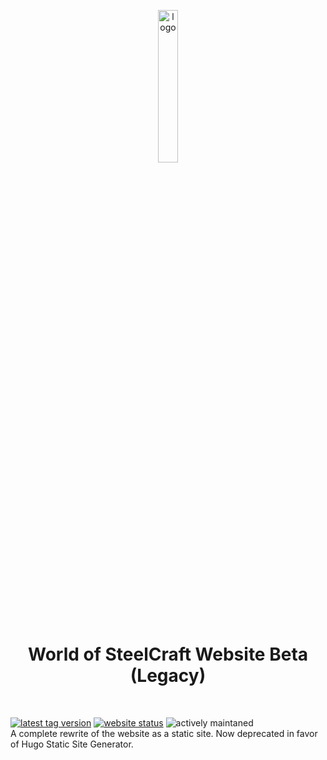 <p align="center" width="20px">
  <img src="https://files.worldofsteelcraft.tk/assets/web/logo.png" alt="logo" width="25%"/><br>  
  <h1 align="center">World of SteelCraft Website Beta (Legacy)</h1>
  <br>
</p>

[![latest tag version](https://img.shields.io/github/v/tag/worldofsteelcraft/woscweb?color=green&style=plastic)](https://github.com/worldofsteelcraft/woscweb/tags)
[![website status](https://img.shields.io/website?down_color=red&down_message=offline&label=WoSC%20Beta%20Website&style=plastic&up_color=green&up_message=online&url=https%3A%2F%2Fnext.worldofsteelcraft.tk)](https://next.worldofsteelcraft.tk)
![actively maintaned](https://img.shields.io/maintenance/yes/2022?style=plastic)  
A complete rewrite of the website as a static site.
Now deprecated in favor of Hugo Static Site Generator.
